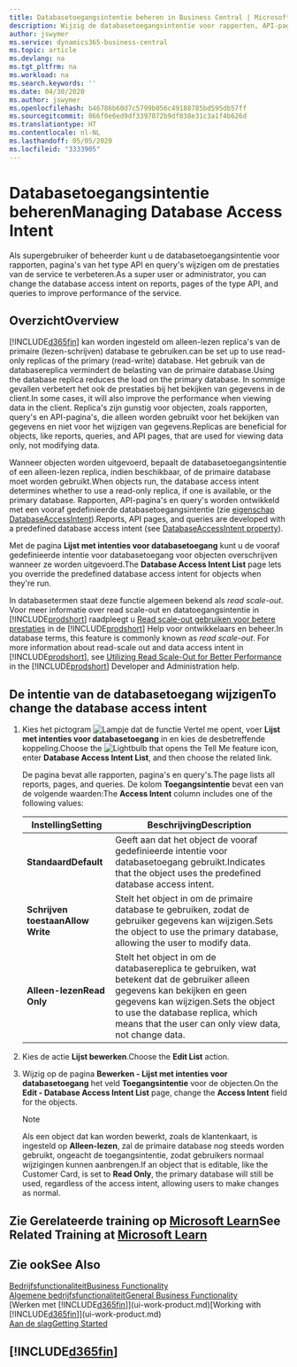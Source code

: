 ```yaml
---
title: Databasetoegangsintentie beheren in Business Central | Microsoft Docs
description: Wijzig de databasetoegangsintentie voor rapporten, API-pagina's en query's.
author: jswymer
ms.service: dynamics365-business-central
ms.topic: article
ms.devlang: na
ms.tgt_pltfrm: na
ms.workload: na
ms.search.keywords: ''
ms.date: 04/30/2020
ms.author: jswymer
ms.openlocfilehash: b46786b60d7c5799b056c49188785bd595db57ff
ms.sourcegitcommit: 866f0e6ed9df3397072b9df838e31c3a1f4b626d
ms.translationtype: HT
ms.contentlocale: nl-NL
ms.lasthandoff: 05/05/2020
ms.locfileid: "3333905"
---
```

# <a name="managing-database-access-intent"></a><span data-ttu-id="b5e41-103">Databasetoegangsintentie beheren</span><span class="sxs-lookup"><span data-stu-id="b5e41-103">Managing Database Access Intent</span></span> 

<span data-ttu-id="b5e41-104">Als supergebruiker of beheerder kunt u de databasetoegangsintentie voor rapporten, pagina's van het type API en query's wijzigen om de prestaties van de service te verbeteren.</span><span class="sxs-lookup"><span data-stu-id="b5e41-104">As a super user or administrator, you can change the database access intent on reports, pages of the type API, and queries to improve performance of the service.</span></span>

## <a name="overview"></a><span data-ttu-id="b5e41-105">Overzicht</span><span class="sxs-lookup"><span data-stu-id="b5e41-105">Overview</span></span>

[!INCLUDE[d365fin](includes/d365fin_md.md)] <span data-ttu-id="b5e41-106">kan worden ingesteld om alleen-lezen replica's van de primaire (lezen-schrijven) database te gebruiken.</span><span class="sxs-lookup"><span data-stu-id="b5e41-106">can be set up to use read-only replicas of the primary (read-write) database.</span></span> <span data-ttu-id="b5e41-107">Het gebruik van de databasereplica vermindert de belasting van de primaire database.</span><span class="sxs-lookup"><span data-stu-id="b5e41-107">Using the database replica reduces the load on the primary database.</span></span> <span data-ttu-id="b5e41-108">In sommige gevallen verbetert het ook de prestaties bij het bekijken van gegevens in de client.</span><span class="sxs-lookup"><span data-stu-id="b5e41-108">In some cases, it will also improve the performance when viewing data in the client.</span></span> <span data-ttu-id="b5e41-109">Replica's zijn gunstig voor objecten, zoals rapporten, query's en API-pagina's, die alleen worden gebruikt voor het bekijken van gegevens en niet voor het wijzigen van gegevens.</span><span class="sxs-lookup"><span data-stu-id="b5e41-109">Replicas are beneficial for objects, like reports, queries, and API pages, that are used for viewing data only, not modifying data.</span></span>

<span data-ttu-id="b5e41-110">Wanneer objecten worden uitgevoerd, bepaalt de databasetoegangsintentie of een alleen-lezen replica, indien beschikbaar, of de primaire database moet worden gebruikt.</span><span class="sxs-lookup"><span data-stu-id="b5e41-110">When objects run, the database access intent determines whether to use a read-only replica, if one is available, or the primary database.</span></span> <span data-ttu-id="b5e41-111">Rapporten, API-pagina's en query's worden ontwikkeld met een vooraf gedefinieerde databasetoegangsintentie (zie [eigenschap DatabaseAccessIntent](/dynamics365/business-central/dev-itpro/developer/properties/devenv-dataaccessintent-property)).</span><span class="sxs-lookup"><span data-stu-id="b5e41-111">Reports, API pages, and queries are developed with a predefined database access intent (see [DatabaseAccessIntent property](/dynamics365/business-central/dev-itpro/developer/properties/devenv-dataaccessintent-property)).</span></span>

<span data-ttu-id="b5e41-112">Met de pagina **Lijst met intenties voor databasetoegang** kunt u de vooraf gedefinieerde intentie voor databasetoegang voor objecten overschrijven wanneer ze worden uitgevoerd.</span><span class="sxs-lookup"><span data-stu-id="b5e41-112">The **Database Access Intent List** page lets you override the predefined database access intent for objects when they're run.</span></span>

<span data-ttu-id="b5e41-113">In databasetermen staat deze functie algemeen bekend als *read scale-out*. Voor meer informatie over read scale-out en datatoegangsintentie in [!INCLUDE[prodshort](includes/prodshort.md)] raadpleegt u [Read scale-out gebruiken voor betere prestaties](/dynamics365/business-central/dev-itpro/administration/database-read-scale-out-overview) in de [!INCLUDE[prodshort](includes/prodshort.md)] Help voor ontwikkelaars en beheer.</span><span class="sxs-lookup"><span data-stu-id="b5e41-113">In database terms, this feature is commonly known as *read scale-out*. For more information about read-scale out and data access intent in [!INCLUDE[prodshort](includes/prodshort.md)], see [Utilizing Read Scale-Out for Better Performance](/dynamics365/business-central/dev-itpro/administration/database-read-scale-out-overview) in the [!INCLUDE[prodshort](includes/prodshort.md)] Developer and Administration help.</span></span>

## <a name="to-change-the-database-access-intent"></a><span data-ttu-id="b5e41-114">De intentie van de databasetoegang wijzigen</span><span class="sxs-lookup"><span data-stu-id="b5e41-114">To change the database access intent</span></span>

1. <span data-ttu-id="b5e41-115">Kies het pictogram ![Lampje dat de functie Vertel me opent](media/ui-search/search_small.png "Vertel me wat u wilt doen"), voer **Lijst met intenties voor databasetoegang** in en kies de desbetreffende koppeling.</span><span class="sxs-lookup"><span data-stu-id="b5e41-115">Choose the ![Lightbulb that opens the Tell Me feature](media/ui-search/search_small.png "Tell me what you want to do") icon, enter **Database Access Intent List**, and then choose the related link.</span></span>

    <span data-ttu-id="b5e41-116">De pagina bevat alle rapporten, pagina's en query's.</span><span class="sxs-lookup"><span data-stu-id="b5e41-116">The page lists all reports, pages, and queries.</span></span> <span data-ttu-id="b5e41-117">De kolom **Toegangsintentie** bevat een van de volgende waarden:</span><span class="sxs-lookup"><span data-stu-id="b5e41-117">The **Access Intent** column includes one of the following values:</span></span>

    |<span data-ttu-id="b5e41-118">**Instelling**</span><span class="sxs-lookup"><span data-stu-id="b5e41-118">**Setting**</span></span>|<span data-ttu-id="b5e41-119">**Beschrijving**</span><span class="sxs-lookup"><span data-stu-id="b5e41-119">**Description**</span></span>|  
    |------------|-------------|  
    |<span data-ttu-id="b5e41-120">**Standaard**</span><span class="sxs-lookup"><span data-stu-id="b5e41-120">**Default**</span></span>|<span data-ttu-id="b5e41-121">Geeft aan dat het object de vooraf gedefinieerde intentie voor databasetoegang gebruikt.</span><span class="sxs-lookup"><span data-stu-id="b5e41-121">Indicates that the object uses the predefined database access intent.</span></span>|
    |<span data-ttu-id="b5e41-122">**Schrijven toestaan**</span><span class="sxs-lookup"><span data-stu-id="b5e41-122">**Allow Write**</span></span>|<span data-ttu-id="b5e41-123">Stelt het object in om de primaire database te gebruiken, zodat de gebruiker gegevens kan wijzigen.</span><span class="sxs-lookup"><span data-stu-id="b5e41-123">Sets the object to use the primary database, allowing the user to modify data.</span></span>|
    |<span data-ttu-id="b5e41-124">**Alleen-lezen**</span><span class="sxs-lookup"><span data-stu-id="b5e41-124">**Read Only**</span></span>|<span data-ttu-id="b5e41-125">Stelt het object in om de databasereplica te gebruiken, wat betekent dat de gebruiker alleen gegevens kan bekijken en geen gegevens kan wijzigen.</span><span class="sxs-lookup"><span data-stu-id="b5e41-125">Sets the object to use the database replica, which means that the user can only view data, not change data.</span></span>|

2. <span data-ttu-id="b5e41-126">Kies de actie **Lijst bewerken**.</span><span class="sxs-lookup"><span data-stu-id="b5e41-126">Choose the **Edit List** action.</span></span>

3. <span data-ttu-id="b5e41-127">Wijzig op de pagina **Bewerken - Lijst met intenties voor databasetoegang** het veld **Toegangsintentie** voor de objecten.</span><span class="sxs-lookup"><span data-stu-id="b5e41-127">On the **Edit - Database Access Intent List** page, change the **Access Intent** field for the objects.</span></span>

    > [!NOTE]
    > <span data-ttu-id="b5e41-128">Als een object dat kan worden bewerkt, zoals de klantenkaart, is ingesteld op **Alleen-lezen**, zal de primaire database nog steeds worden gebruikt, ongeacht de toegangsintentie, zodat gebruikers normaal wijzigingen kunnen aanbrengen.</span><span class="sxs-lookup"><span data-stu-id="b5e41-128">If an object that is editable, like the Customer Card, is set to **Read Only**, the primary database will still be used, regardless of the access intent, allowing users to make changes as normal.</span></span>

## <a name="see-related-training-at-microsoft-learn"></a><span data-ttu-id="b5e41-129">Zie Gerelateerde training op [Microsoft Learn](/learn/paths/deploy-configure-dynamics-365-business-central/)</span><span class="sxs-lookup"><span data-stu-id="b5e41-129">See Related Training at [Microsoft Learn](/learn/paths/deploy-configure-dynamics-365-business-central/)</span></span>

## <a name="see-also"></a><span data-ttu-id="b5e41-130">Zie ook</span><span class="sxs-lookup"><span data-stu-id="b5e41-130">See Also</span></span>
[<span data-ttu-id="b5e41-131">Bedrijfsfunctionaliteit</span><span class="sxs-lookup"><span data-stu-id="b5e41-131">Business Functionality</span></span>](across-business-functionality.md)  
[<span data-ttu-id="b5e41-132">Algemene bedrijfsfunctionaliteit</span><span class="sxs-lookup"><span data-stu-id="b5e41-132">General Business Functionality</span></span>](ui-across-business-areas.md)  
<span data-ttu-id="b5e41-133">[Werken met [!INCLUDE[d365fin](includes/d365fin_md.md)]](ui-work-product.md)</span><span class="sxs-lookup"><span data-stu-id="b5e41-133">[Working with [!INCLUDE[d365fin](includes/d365fin_md.md)]](ui-work-product.md)</span></span>  
[<span data-ttu-id="b5e41-134">Aan de slag</span><span class="sxs-lookup"><span data-stu-id="b5e41-134">Getting Started</span></span>](product-get-started.md)    

## [!INCLUDE[d365fin](includes/free_trial_md.md)]  
